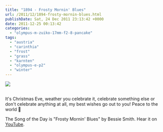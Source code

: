```yaml
---
title: "1894 - Frosty Mornin' Blues"
url: /2011/12/1894-frosty-mornin-blues.html
publishDate: Sat, 24 Dec 2011 23:13:42 +0000
date: 2011-12-25 00:13:42
categories: 
  - "olympus-m-zuiko-17mm-f2-8-pancake"
tags: 
  - "austria"
  - "carinthia"
  - "frost"
  - "grass"
  - "karnten"
  - "olympus-e-p2"
  - "winter"
---
```

<div class="container">
<div class="center"><a target="_blank" href="https://d25zfm9zpd7gm5.cloudfront.net/1200x1200/2011/20111224_120234_ps.jpg"><img src="https://d25zfm9zpd7gm5.cloudfront.net/0600x0600/2011/20111224_120234_ps.jpg" /></a></div>
</div>
<br />

It's Christmas Eve, weather you celebrate it, celebrate something else or don't celebrate anything at all, my best wishes go out to you! Peace to the world 🙂

 The Song of the Day is "Frosty Mornin' Blues" by Bessie Smith. Hear it on <a href="http://www.youtube.com/watch?v=4dM4N8qrOrs" target="_blank">YouTube</a>.

